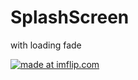 # SplashScreen
with loading fade

<a href="https://imgflip.com/gif/48e1cd"><img src="https://i.imgflip.com/gif/48e1cd.gif" title="made at imflip.com"/></a>
